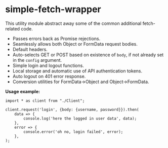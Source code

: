 # simple-fetch-wrapper
This utility module abstract away some of the common additional fetch-related code.

* Passes errors back as Promise rejections.
* Seamlessly allows both Object or FormData request bodies.
* Default headers.
* Auto-selects GET or POST based on existence of `body`, if not already set in the `config` argument.
* Simple login and logout functions.
* Local storage and automatic use of API authentication tokens.
* Auto logout on 401 error response.
* Conversion utilities for FormData->Object and Object->FormData.

**Usage example:**

```
import * as client from "./Client";

client.request('login', {body: {username, password}}).then(
    data => {
        console.log('here the logged in user data', data);
    },
    error => {
        console.error('oh no, login failed', error);
    },
);
```
